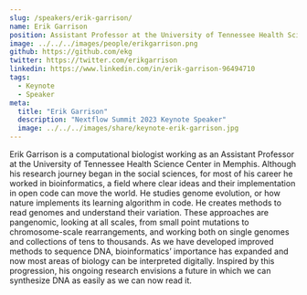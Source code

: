```yaml
---
slug: /speakers/erik-garrison/
name: Erik Garrison
position: Assistant Professor at the University of Tennessee Health Science Center
image: ../../../images/people/erikgarrison.png
github: https://github.com/ekg
twitter: https://twitter.com/erikgarrison
linkedin: https://www.linkedin.com/in/erik-garrison-96494710
tags:
  - Keynote
  - Speaker
meta:
  title: "Erik Garrison"
  description: "Nextflow Summit 2023 Keynote Speaker"
  image: ../../../images/share/keynote-erik-garrison.jpg
---
```

Erik Garrison is a computational biologist working as an Assistant Professor at the University of Tennessee Health Science Center in Memphis. Although his research journey began in the social sciences, for most of his career he worked in bioinformatics, a field where clear ideas and their implementation in open code can move the world. He studies genome evolution, or how nature implements its learning algorithm in code. He creates methods to read genomes and understand their variation. These approaches are pangenomic, looking at all scales, from small point mutations to chromosome-scale rearrangements, and working both on single genomes and collections of tens to thousands. As we have developed improved methods to sequence DNA, bioinformatics’ importance has expanded and now most areas of biology can be interpreted digitally. Inspired by this progression, his ongoing research envisions a future in which we can synthesize DNA as easily as we can now read it.
